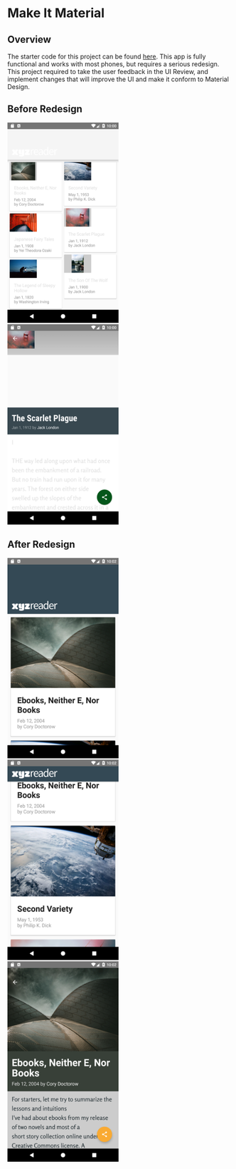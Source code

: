 # Make It Material 

## Overview
The starter code for this project can be found [here](file:///Users/astervaldemoro/Downloads/xyz-reader-starter-code.html). This app is fully functional and works with most phones, but requires a serious redesign. This project required to take the user feedback in the UI Review, and implement changes that will improve the UI and make it conform to Material Design.

## Before Redesign
<img src="Screenshot_1535162416.png" width="250px" height="450px" />&nbsp;&nbsp;
<img src="Screenshot_1535162435.png" width="250px" height="450px" />&nbsp;&nbsp;

## After Redesign
<img src="/Screenshot_1535162550.png" width="250px" height="450px" />&nbsp;&nbsp;
<img src="/Screenshot_1535162558.png" width="250px" height="450px" />&nbsp;&nbsp;
<img src="Screenshot_1535162569.png" width="250px" height="450px" />&nbsp;&nbsp;
